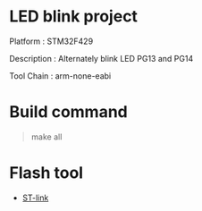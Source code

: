 # LED blink project

Platform : STM32F429

Description : Alternately blink LED PG13 and PG14

Tool Chain : arm-none-eabi 

# Build command
> make all

# Flash tool
- [ST-link](https://www.st.com/content/st_com/en/products/development-tools/software-development-tools/stm32-software-development-tools/stm32-programmers/stsw-link007.html)